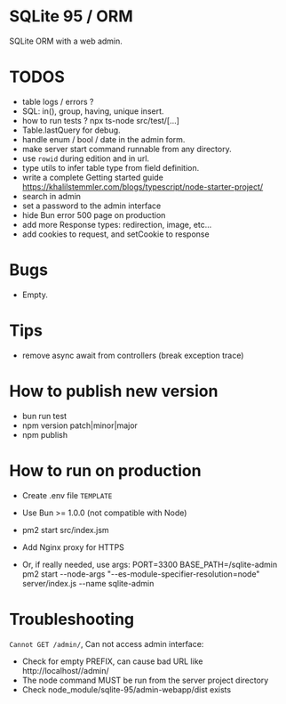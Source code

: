 # SQLite 95 / ORM

SQLite ORM with a web admin.

# TODOS

- table logs / errors ?
- SQL: in(), group, having, unique insert.
- how to run tests ? npx ts-node src/test/[...]
- Table.lastQuery for debug.
- handle enum / bool / date in the admin form.
- make server start command runnable from any directory.
- use `rowid` during edition and in url.
- type utils to infer table type from field definition.
- write a complete Getting started guide https://khalilstemmler.com/blogs/typescript/node-starter-project/
- search in admin
- set a password to the admin interface
- hide Bun error 500 page on production
- add more Response types: redirection, image, etc...
- add cookies to request, and setCookie to response

# Bugs

- Empty.

# Tips

- remove async await from controllers (break exception trace)

# How to publish new version

- bun run test
- npm version patch|minor|major
- npm publish

# How to run on production

- Create .env file `TEMPLATE`
- Use Bun >= 1.0.0 (not compatible with Node)
- pm2 start src/index.jsm
- Add Nginx proxy for HTTPS

- Or, if really needed, use args:
  PORT=3300 BASE_PATH=/sqlite-admin pm2 start --node-args "--es-module-specifier-resolution=node" server/index.js --name sqlite-admin

# Troubleshooting

`Cannot GET /admin/`, Can not access admin interface:

- Check for empty PREFIX, can cause bad URL like http://localhost//admin/
- The node command MUST be run from the server project directory
- Check node_module/sqlite-95/admin-webapp/dist exists
